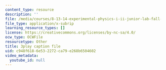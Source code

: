 ```yaml
---
content_type: resource
description: ''
file: /media/courses/8-13-14-experimental-physics-i-ii-junior-lab-fall-2016-spring-2017/c948f6186e532272ca79e268b6504602_N1PimixqqXQ.srt
file_type: application/x-subrip
learning_resource_types: []
license: https://creativecommons.org/licenses/by-nc-sa/4.0/
ocw_type: OCWFile
resourcetype: Other
title: 3play caption file
uid: c948f618-6e53-2272-ca79-e268b6504602
video_metadata:
  youtube_id: null
---
```

